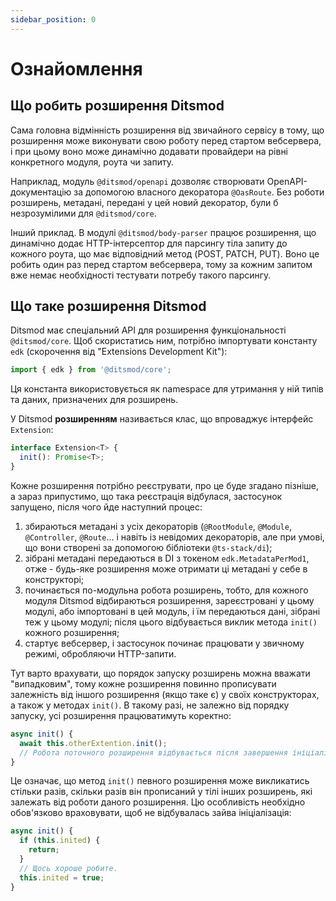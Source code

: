 ```yaml
---
sidebar_position: 0
---
```


# Ознайомлення

## Що робить розширення Ditsmod

Сама головна відмінність розширення від звичайного сервісу в тому, що розширення може виконувати
свою роботу перед стартом вебсервера, і при цьому воно може динамічно додавати провайдери на рівні
конкретного модуля, роута чи запиту.

Наприклад, модуль `@ditsmod/openapi` дозволяє створювати OpenAPI-документацію за допомогою власного
декоратора `@OasRoute`. Без роботи розширень, метадані, передані у цей новий декоратор, були б
незрозумілими для `@ditsmod/core`.

Інший приклад. В модулі `@ditsmod/body-parser` працює розширення, що динамічно додає
HTTP-інтерсептор для парсингу тіла запиту до кожного роута, що має відповідний метод (POST, PATCH,
PUT). Воно це робить один раз перед стартом вебсервера, тому за кожним запитом вже немає
необхідності тестувати потребу такого парсингу.

## Що таке розширення Ditsmod

Ditsmod має спеціальний API для розширення функціональності `@ditsmod/core`. Щоб скористатись
ним, потрібно імпортувати константу `edk` (скорочення від "Extensions Development Kit"):

```ts
import { edk } from '@ditsmod/core';
```

Ця константа використовується як namespace для утримання у ній типів та даних, призначених для
розширень.

У Ditsmod **розширенням** називається клас, що впроваджує інтерфейс `Extension`:

```ts
interface Extension<T> {
  init(): Promise<T>;
}
```

Кожне розширення потрібно реєструвати, про це буде згадано пізніше, а зараз припустимо, що
така реєстрація відбулася, застосунок запущено, після чого йде наступний процес:

1. збираються метадані з усіх декораторів (`@RootModule`, `@Module`, `@Controller`,
   `@Route`... і навіть із невідомих декораторів, але при умові, що вони створені за
   допомогою бібліотеки `@ts-stack/di`);
2. зібрані метадані передаються в DI з токеном `edk.MetadataPerMod1`, отже - будь-яке
   розширення може отримати ці метадані у себе в конструкторі;
3. починається по-модульна робота розширень, тобто, для кожного модуля Ditsmod відбираються
   розширення, зареєстровані у цьому модулі, або імпортовані в цей модуль, і їм передаються дані,
   зібрані теж у цьому модулі; після цього відбувається виклик метода `init()` кожного розширення;
4. стартує вебсервер, і застосунок починає працювати у звичному режимі, обробляючи HTTP-запити.

Тут варто врахувати, що порядок запуску розширень можна вважати "випадковим", тому кожне розширення
повинно прописувати залежність від іншого розширення (якщо таке є) у своїх конструкторах, а також у
методах `init()`. В такому разі, не залежно від порядку запуску, усі розширення працюватимуть
коректно:

```ts
async init() {
  await this.otherExtention.init();
  // Робота поточного розширення відбувається після завершення ініціалізації іншого розширення.
}
```

Це означає, що метод `init()` певного розширення може викликатись стільки разів, скільки разів
він прописаний у тілі інших розширень, які залежать від роботи даного розширення. Цю особливість
необхідно обов'язково враховувати, щоб не відбувалась зайва ініціалізація:

```ts
async init() {
  if (this.inited) {
    return;
  }
  // Щось хороше робите.
  this.inited = true;
}
```
